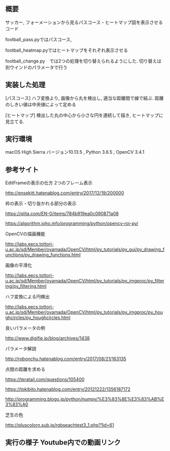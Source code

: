 ## 概要 
サッカー, フォーメーションから見るパスコース・ヒートマップ図を表示させるコード

football_pass.pyではパスコース, 

football_heatmap.pyではヒートマップをそれぞれ表示させる

football_change.py　では2つの処理を切り替えられるようにした. 切り替えは別ウインドのパラメータで行う

## 実装した処理

[パスコース] ハフ変換より, 画像から丸を検出し, 適当な距離間で線で結ぶ. 距離のしきい値は中央値によって定める

[ヒートマップ] 検出した丸の中心から小さな円を連続して描き, ヒートマップに見立てる.　
  
## 実行環境

macOS High Sierra バージョン10.13.5 , Python 3.6.5 , OpenCV 3.4.1

## 参考サイト

EditFrameの表示の仕方 2つのフレーム表示

http://ensekitt.hatenablog.com/entry/2017/12/19/200000



枠の表示・切り抜かれる部分の表示

https://qiita.com/EN-0/items/784b919ea0c090871a08


https://algorithm.joho.info/programming/python/opencv-roi-py/



OpenCVの描画機能

http://labs.eecs.tottori-u.ac.jp/sd/Member/oyamada/OpenCV/html/py_tutorials/py_gui/py_drawing_functions/py_drawing_functions.html



画像の平滑化

http://labs.eecs.tottori-u.ac.jp/sd/Member/oyamada/OpenCV/html/py_tutorials/py_imgproc/py_filtering/py_filtering.html



ハフ変換による円検出

http://labs.eecs.tottori-u.ac.jp/sd/Member/oyamada/OpenCV/html/py_tutorials/py_imgproc/py_houghcircles/py_houghcircles.html


良いパラメータの例

http://www.digifie.jp/blog/archives/1438


パラメータ解説

http://robonchu.hatenablog.com/entry/2017/08/21/163135



点間の距離を求める

https://teratail.com/questions/105400

https://tokibito.hatenablog.com/entry/20121222/1356187172

http://programming.blogo.jp/python/numpy/%E3%83%8E%E3%83%AB%E3%83%A0


芝生の色

http://pluscolorn.sub.jp/rgbseachtest3_1.php?1id=61


## 実行の様子 Youtube内での動画リンク
